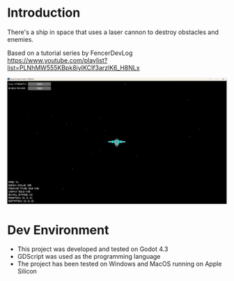 # Introduction
There's a ship in space that uses a laser cannon to destroy obstacles and enemies.

Based on a tutorial series by FencerDevLog https://www.youtube.com/playlist?list=PLNhMW555KBpk8iyIKCIf3arzlK6_H8NLx

![Game Screenshot](/images/game_screenshot.png?raw=true "Game Screenshot")

# Dev Environment
- This project was developed and tested on Godot 4.3
- GDScript was used as the programming language
- The project has been tested on Windows and MacOS running on Apple Silicon
